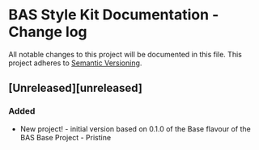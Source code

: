 # BAS Style Kit Documentation - Change log

All notable changes to this project will be documented in this file.
This project adheres to [Semantic Versioning](http://semver.org/spec/v2.0.0.html).

## [Unreleased][unreleased]

### Added

* New project! - initial version based on 0.1.0 of the Base flavour of the BAS Base Project - Pristine
